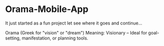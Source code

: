 # Orama-Mobile-App
It just started as a fun project let see where it goes and continue...

Orama (Greek for "vision" or "dream")
Meaning: Visionary – Ideal for goal-setting, manifestation, or planning tools.
